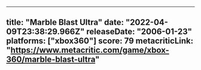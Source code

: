 
---
title: "Marble Blast Ultra"
date: "2022-04-09T23:38:29.966Z"
releaseDate: "2006-01-23"
platforms: ["xbox360"]
score: 79
metacriticLink: "https://www.metacritic.com/game/xbox-360/marble-blast-ultra"
---
